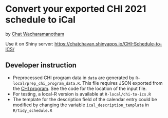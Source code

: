 # Convert your exported CHI 2021 schedule to iCal
by [Chat Wacharamanotham](http://twitter.com/chatchavan)

Use it on Shiny server: https://chatchavan.shinyapps.io/CHI-Schedule-to-ICS/

## Developer instruction

* Preprocessed CHI program data in `data` are generated by `R-local/prep_chi_program_data.R`. This file requires JSON exported from the [CHI program](https://programs.sigchi.org/chi/2021). See the code for the location of the input file.
* For testing, a local-R version is available at `R-local/chi-to-ics.R`
* The template for the description field of the calendar entry could be modified by changing the variable `ical_description_template` in `R/tidy_schedule.R`